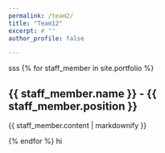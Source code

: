 ```yaml
---
permalink: /team2/
title: "Team12"
excerpt: # ""
author_profile: false

---
```

sss
{% for staff_member in site.portfolio %}
  <h2>{{ staff_member.name }} - {{ staff_member.position }}</h2>
  <p>{{ staff_member.content | markdownify }}</p>
{% endfor %}
hi
